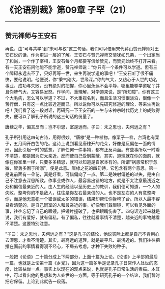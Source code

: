# 《论语别裁》第09章 子罕（21）

------

## 赞元禅师与王安石

再说，由“可与共学”到“未可与权”这三句话，我们可以借用宋代蒋山赞元禅师对王安石说的话，作为更进一层的了解。王安石与赞元禅师交情犹如兄弟，一个出家当了和尚，一个作了宰相，王安石每个月都要写信给赞元，而赞元始终不打开来看。有一天王安石问他能不能学道，赞元禅师说：“你只有一个条件可以学道。但有三个障碍永远去不了，只好再等一世，来生再说学道的事吧！”王安石听了很不痛快，要他说明。他便说，你“秉气刚大，世缘深。”你的气大，又热心于人世的功名事业，成功与失败，没有绝对的把握，你心里永远不会平静，哪里能够学道呢？并且你脾气大，又容易发怒。作学问，重理解，对学道来说，是“所知障”，你有这三个大毛病，怎么可以学道？不过，不大重视名利，而且生活习惯很淡泊，很像一个苦行僧，只有这一点比较近道而已。所以说你可以先研究修道的理论，等来生再说吧！我们看了这一段对话，再研究一下王安石的一生与宋神宗时代历史上的成败得失，便可以了解孔子所说的这三句话的份量了。

唐棣之华，偏其反而；岂不尔思，室是远而。子曰：未之思也，夫何远之有？

孔子所引用这四句古诗，用得很妙。“唐棣”是一种植物，像栗子一样，台湾也有栗子，五月间开白色的花。这诗上说到看见唐棣开的花朵，好像是反偏在一面的情形，因此引起一时的感想，了解任何一件事物，都有正反两面。有些事所以一时看不清楚，都是因为它太亲近，反而使自己受到蒙蔽，其实，道理就在你的面前，就像在你家里一样，只要多多精思，就可以知道是自家本有的。所谓“祸患常积于忽微，智勇多困于所溺”，便是此意。唐棣之花的四句诗，它包含有两个意思。第一是说前面有一朵花，真是好看，可惜偏向了一点。第二是映射偏差的过失，是由自己不注意去深思所致。作事业或作人，最容易出错的地方，就是不太注意最浅近之处和偏信最亲近的人。由人生的经验以至历史上的教训，我们便可知道，一个人的失败，整垮你的不是敌人，往往是你左右最亲信的人。也不是左右的人有意整垮你，而是他无意犯一个错误或太多的错误，结果却帮忙你拆垮了台。所以人最不容易看清楚的，是自己同室的人和最亲近的事。好像我们戴眼镜，可以看见外面的事，往往忘记了自己的眼镜，把镜片撞破了，也把眼睛伤害了。四句话连起来就是说，我们有爱好，就有偏私，有了偏私，往往就看事情不清楚，越亲近的事物越看不清楚。这要特别注意。

“子曰：未之思也，夫何远之有？”这是孔子的结论，他说实际上都是自己不肯用心去深思，才看不清楚。其实，最高远的道理，就是最平凡、最浅近的。我们往往把摆在面前的事情看得漫不经心，不屑去考虑，才种下失败的种子。

一般把《论语》二十篇分成上下两部分，上面十篇为上论。《论语》上半部的最后一篇，也就是上论第十篇《乡党》，因为这一篇多半是记录孔子日常作人处世的态度，比较枯燥一点。事实上以现在的观点来说，也就是孔子日常生活的素描。本其中，可以看出他的思想和为人处世的一方面，等于研究孔子的一个结论，我们暂时把它保留。上论到此就告一段落。

